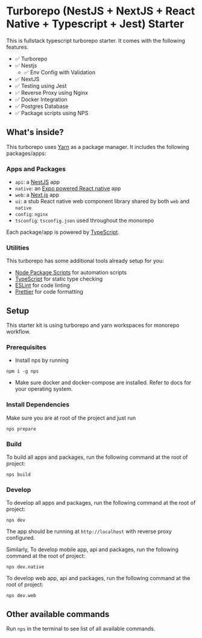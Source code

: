 # Turborepo (NestJS + NextJS + React Native + Typescript + Jest) Starter

This is fullstack typescript turborepo starter. It comes with the following features.

- ✅ Turborepo
- ✅ Nestjs
    - ✅ Env Config with Validation
- ✅ NextJS
- ✅ Testing using Jest
- ✅ Reverse Proxy using Nginx
- ✅ Docker Integration
- ✅ Postgres Database
- ✅ Package scripts using NPS

## What's inside?

This turborepo uses [Yarn](https://classic.yarnpkg.com/lang/en/) as a package manager. It includes the following packages/apps:

### Apps and Packages

- `api`: a [NestJS](https://nestjs.com/) app
- `native`: an [Expo powered React native](https://expo.dev/) app
- `web`: a [Next.js](https://nextjs.org) app
- `ui`: a stub React native web component library shared by both `web` and `native`
- `config`: `nginx`
- `tsconfig`: `tsconfig.json` used throughout the monorepo

Each package/app is powered by [TypeScript](https://www.typescriptlang.org/).

### Utilities

This turborepo has some additional tools already setup for you:

- [Node Package Scripts](https://github.com/sezna/nps#readme) for automation scripts
- [TypeScript](https://www.typescriptlang.org/) for static type checking
- [ESLint](https://eslint.org/) for code linting
- [Prettier](https://prettier.io) for code formatting

## Setup
This starter kit is using turborepo and yarn workspaces for monorepo workflow.

### Prerequisites
- Install nps by running
```
npm i -g nps
```
- Make sure docker and docker-compose are
 installed. Refer to docs for your operating system.

### Install Dependencies
Make sure you are at root of the project and just run

```
nps prepare
```

### Build

To build all apps and packages, run the following command at the root of project:

```
nps build
```

### Develop

To develop all apps and packages, run the following command at the root of project:

```
nps dev
```
The app should be running at `http://localhost` with reverse proxy configured.

Similarly,
To develop mobile app, api and packages, run the following command at the root of project:

```
nps dev.native
```
To develop web app, api and packages, run the following command at the root of project:
```
nps dev.web
```

## Other available commands
Run `nps` in the terminal to see list of all available commands.
